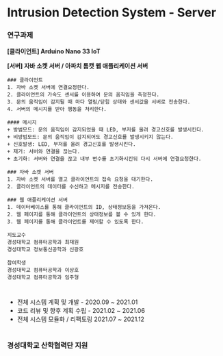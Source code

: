 # Intrusion Detection System - Server

### 연구과제 

<p><b>[클라이언트] Arduino Nano 33 IoT</b></p>
<p><b>[서버] 자바 소켓 서버 / 아파치 톰캣 웹 애플리케이션 서버</b></p>

```
### 클라이언트
1. 자바 소켓 서버에 연결요청한다.
2. 클라이언트의 가속도 센서를 이용하여 문의 움직임을 측정한다.
3. 문의 움직임이 감지될 때 마다 열림/닫힘 상태와 센서값을 서버로 전송한다.
4. 서버의 메시지를 받아 행동을 처리한다.

#### 메시지
+ 방범모드: 문의 움직임이 감지되었을 때 LED, 부저를 울려 경고신호를 발생시킨다.
+ 비방범모드: 문의 움직임이 감지되어도 경고신호를 발생시키지 않는다.
+ 신호발생: LED, 부저를 울려 경고신호를 발생시킨다.
+ 제거: 서버와 연결을 끊는다.
+ 초기화: 서버와 연결을 끊고 내부 변수를 초기화시킨뒤 다시 서버에 연결요청한다.
```

```
### 자바 소켓 서버
1. 자바 소켓 서버를 열고 클라이언트의 접속 요청을 대기한다.
2. 클라이언트의 데이터를 수신하고 메시지를 전송한다.

### 웹 애플리케이션 서버
1. 데이터베이스를 통해 클라이언트의 ID, 상태정보등을 가져온다.
2. 웹 페이지를 통해 클라이언트의 상태정보를 볼 수 있게 한다.
3. 웹 페이지를 통해 클라이언트를 제어할 수 있도록 한다.
```

```
지도교수
경성대학교 컴퓨터공학과 최재원
경성대학교 정보통신공학과 신광호

참여학생
경성대학교 컴퓨터공학과 이상호
경성대학교 컴퓨터공학과 임주형
```

#

+ 전체 시스템 계획 및 개발 - 2020.09 ~ 2021.01
+ 코드 리뷰 및 향후 계획 수립 - 2021.02 ~ 2021.06
+ 전체 시스템 모듈화 / 리팩토링 2021.07 ~ 2021.12

#

#

### 경성대학교 산학협력단 지원
